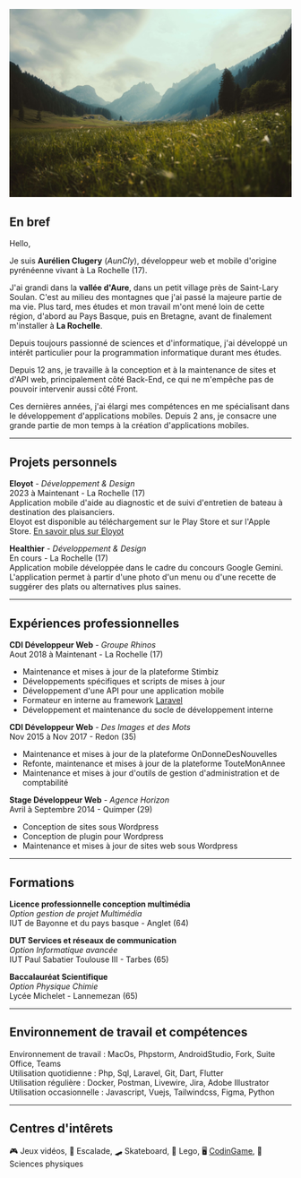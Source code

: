 ![Montagne](https://github.com/AunCly/AunCly/blob/master/images/moutain.jpg)
## En bref

Hello,

Je suis **Aurélien Clugery** (*AunCly*), développeur web et mobile d'origine pyrénéenne vivant à La Rochelle (17).  

J'ai grandi dans la **vallée d'Aure**, dans un petit village près de Saint-Lary Soulan. C'est au milieu des montagnes que j'ai passé la majeure partie de ma vie. Plus tard, mes études et mon travail m'ont mené loin de cette région, d'abord au Pays Basque, puis en Bretagne, avant de finalement m'installer à **La Rochelle**.

Depuis toujours passionné de sciences et d'informatique, j'ai développé un intérêt particulier pour la programmation informatique durant mes études.

Depuis 12 ans, je travaille à la conception et à la maintenance de sites et d'API web, principalement côté Back-End, ce qui ne m'empêche pas de pouvoir intervenir aussi côté Front.  

Ces dernières années, j'ai élargi mes compétences en me spécialisant dans le développement d'applications mobiles. Depuis 2 ans, je consacre une grande partie de mon temps à la création d'applications mobiles.

-----------
## Projets personnels
**Eloyot** - *Développement & Design*   
2023 à Maintenant - La Rochelle (17)  
Application mobile d'aide au diagnostic et de suivi d'entretien de bateau à destination des plaisanciers.  
Eloyot est disponible au téléchargement sur le Play Store et sur l'Apple Store.
[En savoir plus sur Eloyot](https://eloyot.fr)

**Healthier** - *Développement & Design*  
En cours - La Rochelle (17)  
Application mobile développée dans le cadre du concours Google Gemini.   
L'application permet à partir d'une photo d'un menu ou d'une recette de suggérer des plats ou alternatives plus saines.

-----------
## Expériences professionnelles
**CDI Développeur Web** - *Groupe Rhinos*  
Aout 2018 à Maintenant - La Rochelle (17)
* Maintenance et mises à jour de la plateforme Stimbiz
* Développements spécifiques et scripts de mises à jour
* Développement d'une API pour une application mobile
* Formateur en interne au framework [Laravel](https://laravel.com/)
* Développement et maintenance du socle de développement interne

**CDI Développeur Web** - *Des Images et des Mots*  
Nov 2015 à Nov 2017 - Redon (35)
* Maintenance et mises à jour de la plateforme OnDonneDesNouvelles
* Refonte, maintenance et mises à jour de la plateforme TouteMonAnnee
* Maintenance et mises à jour d'outils de gestion d'administration et de comptabilité

**Stage Développeur Web** - *Agence Horizon*  
Avril à Septembre 2014 - Quimper (29)
* Conception de sites sous Wordpress
* Conception de plugin pour Wordpress
* Maintenance et mises à jour de sites web sous Wordpress

-----------
## Formations
**Licence professionnelle conception multimédia**  
*Option gestion de projet Multimédia*  
IUT de Bayonne et du pays basque - Anglet (64)

**DUT Services et réseaux de communication**  
*Option Informatique avancée*  
IUT Paul Sabatier Toulouse III - Tarbes (65)

**Baccalauréat Scientifique**  
*Option Physique Chimie*  
Lycée Michelet - Lannemezan (65)

-----------
## Environnement de travail et compétences 
Environnement de travail : MacOs, Phpstorm, AndroidStudio, Fork, Suite Office, Teams  
Utilisation quotidienne : Php, Sql, Laravel, Git, Dart, Flutter   
Utilisation régulière : Docker, Postman, Livewire, Jira, Adobe Illustrator  
Utilisation occasionnelle : Javascript, Vuejs, Tailwindcss, Figma, Python

-----------
## Centres d'intêrets 
:video_game: Jeux vidéos, :climbing: Escalade, :skateboard: Skateboard, :bricks: Lego, :desktop_computer: [CodinGame](https://www.codingame.com/profile/2ec393cf10ac3e96532667921ad09173984351), :telescope: Sciences physiques


